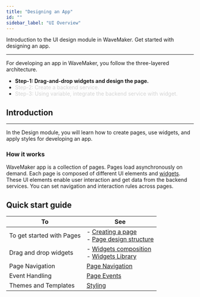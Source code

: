 ```yaml
---
title: "Designing an App"
id: ""
sidebar_label: "UI Overview"
---
```

Introduction to the UI design module in WaveMaker. Get started with designing an app.

---

For developing an app in WaveMaker, you follow the three-layered architecture.
- **Step-1: Drag-and-drop widgets and design the page.**
- <span style="color: #D3D3D3;">Step-2: Create a backend service.</span>
- <span style="color: #D3D3D3;">Step-3: Using variable, integrate the backend service with widget.</span>


## Introduction 
---

In the Design module, you will learn how to create pages, use widgets, and apply styles for developing an app. 

### How it works
WaveMaker app is a collection of pages. Pages load asynchronously on demand. Each page is composed of different UI elements and [widgets](/learn/app-development/widgets/widgets-library). These UI elements enable user interaction and get data from the backend services. You can set navigation and interaction rules across pages.

## Quick start guide 

|To | See |
|---|---|
|To get started with Pages |- [Creating a page](/learn/app-development/ui-design/page-creation) <br> - [Page design structure](/learn/app-development/ui-design/design-overview) |
|Drag and drop widgets|- [Widgets composition](/learn/app-development/widgets/ui-elements)  <br> - [Widgets Library](/learn/app-development/widgets/widget-library) |
|Page Navigation|[Page Navigation](/learn/app-development/ui-design/page-concepts/page-navigation) |
|Event Handling|[Page Events](/learn/app-development/ui-design/page-concepts/page-events)|
|Themes and Templates|[Styling](/learn/app-development/ui-design/themes)|












